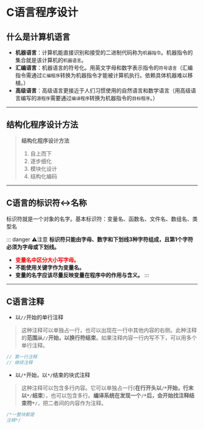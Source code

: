 #  C语言程序设计 <Badge type="warning" text="试用版" />

## 什么是计算机语言

* **机器语言**：计算机能直接识别和接受的二进制代码称为`机器指令`。机器指令的集合就是该计算机的`机器语言`。
* **汇编语言**：机器语言的符号化。用英文字母和数字表示指令的`符号语言`（汇编指令需通过`汇编程序`转换为机器指令才能被计算机执行。依赖具体机器难以移植。）
* **高级语言**：高级语言更接近于人们习惯使用的自然语言和数学语言（用高级语言编写的`源程序`需要通过`编译程序`转换为机器指令的`目标程序`。）

----------

## 结构化程序设计方法

> **结构化程序设计方法**
> 1. 自上而下
> 2. 逐步细化
> 3. 模块化设计
> 4. 结构化编码

----------

## C语言的标识符↔︎名称

标识符就是一个对象的名字。基本标识符：变量名、函数名、文件名、数组名、类型名

::: danger ⚠注意
**标识符只能由字母、数字和下划线3种字符组成，且第1个字符必须为字母或下划线。**

- **<span style='color: red'>变量名中区分大小写字母。</span>**
- **不能使用关键字作为变量名。**
- **变量的名字应该尽量反映变量在程序中的作用与含义。**
:::

----------

## C语言注释

- 以`//`开始的单行注释
> 这种注释可以单独占一行，也可以出现在一行中其他内容的右侧。此种注释的**范围从`//`开始，以换行符结束**。如果注释内容一行内写不下，可以用多个单行注释。

```C
// 第一行注释
// 继续注释
```

- 以`/*`开始，以`*/`结束的块式注释
> 这种注释可以包含多行内容。它可以单独占一行(**在行开头以`/*`开始，行末以`*/`结束**），也可以包含多行。**编译系统在发现一个`/*`后，会开始找注释结束符`*/`**，把二者间的内容作为注释。

```C
/*一整块都是
注释*/
```

